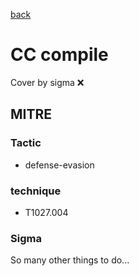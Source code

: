 [back](../index.md)
# CC compile
Cover by sigma :x: 

## MITRE
### Tactic
  - defense-evasion

### technique
  - T1027.004

### Sigma

 So many other things to do...